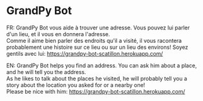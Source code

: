 # GrandPy Bot
FR:
GrandPy Bot vous aide à trouver une adresse. Vous pouvez lui parler d'un lieu,
et il vous en donnera l'adresse.\
Comme il aime bien parler des endroits qu'il a visité, il vous racontera
probablement une histoire sur ce lieu ou sur un lieu des environs!
Soyez gentils avec lui: https://grandpy-bot-scatillon.herokuapp.com/

EN:
GrandPy Bot helps you find an address. You can ask him about a place, and he
will tell you the address.\
As he likes to talk about the places he visited, he will probably tell you 
a story about the location you asked for or a nearby one!\
Please be nice with him: https://grandpy-bot-scatillon.herokuapp.com/
